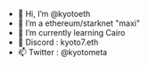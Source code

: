 - 👋 Hi, I’m @kyotoeth
- 👀 I’m a ethereum/starknet "maxi"
- 🌱 I’m currently learning Cairo
- 💞️ Discord : kyoto7.eth
- 📫 Twitter : @kyotometa

<!---
kyotoeth/kyotoeth is a ✨ special ✨ repository because its `README.md` (this file) appears on your GitHub profile.
You can click the Preview link to take a look at your changes.
--->
